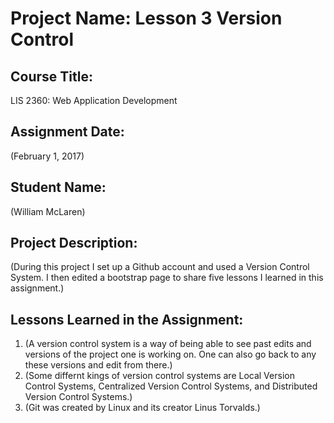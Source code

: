 # Project Name:  Lesson 3 Version Control

## Course Title:
LIS 2360:  Web Application Development

## Assignment Date:  
(February 1, 2017)

## Student Name:  
(William McLaren)

## Project Description:
(During this project I set up a Github account and used a Version Control System. I then edited a bootstrap page to share five lessons I learned in this assignment.)

## Lessons Learned in the Assignment:
1. (A version control system is a way of being able to see past edits and versions of the project one is working on. One can also go back to any these versions and edit from there.)
2. (Some differnt kings of version control systems are Local Version Control Systems, Centralized Version Control Systems, and Distributed Version Control Systems.)
3. (Git was created by Linux and its creator Linus Torvalds.)
